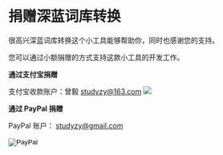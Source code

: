 # 捐赠深蓝词库转换

很高兴深蓝词库转换这个小工具能够帮助你，同时也感谢您的支持。

您可以通过小额捐赠的方式支持这款小工具的开发工作。

**通过支付宝捐赠**

支付宝收款账户：曾毅 studyzy@163.com
![](Images/alipayQR.jpg)

**通过 PayPal 捐赠**

PayPal 账户： studyzy@gmail.com

<form action="https://www.paypal.com/cgi-bin/webscr" method="post">
<input type="hidden" name="cmd" value="_donations">
<input type="hidden" name="business" value="studyzy@gmail.com">
<input type="hidden" name="lc" value="US">
<input type="hidden" name="item_name" value="IME Words Library Converter Developer">
<input type="hidden" name="no_note" value="0">
<input type="hidden" name="currency_code" value="USD">
<input type="hidden" name="bn" value="PP-DonationsBF:btn_donate_LG.gif:NonHostedGuest">
<input type="image" src="https://www.paypalobjects.com/zh_XC/i/btn/btn_donate_LG.gif" border="0" name="submit" alt="PayPal">
<img alt="" border="0" src="https://www.paypalobjects.com/zh_XC/i/scr/pixel.gif" width="1" height="1">
</form>
